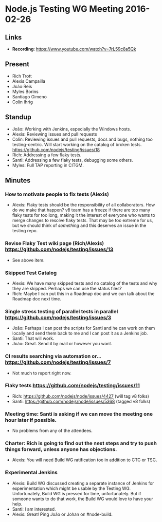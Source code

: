 # Node.js Testing WG Meeting 2016-02-26

## Links

* **Recording**: https://www.youtube.com/watch?v=7rL59c8a5Qk

## Present

* Rich Trott
* Alexis Campailla
* João Reis
* Myles Borins
* Santiago Gimeno
* Colin Ihrig

## Standup

* João: Working with Jenkins, especially the Windows hosts.
* Alexis: Reviewing issues and pull requests 
* Colin: Reviewing issues and pull requests, docs and bugs, nothing too testing-centric. Will start working on the catalog of broken tests. https://github.com/nodejs/testing/issues/18
* Rich: Addressing a few flaky tests.
* Santi: Addressing a few flaky tests, debugging some others.
* Myles: Full TAP reporting in CITGM.

## Minutes

### How to motivate people to fix tests (Alexis)

* Alexis: Flaky tests should be the responsibility of all collaborators. How do we make that happen? v8 team has a freeze if there are too many flaky tests for too long, making it the interest of everyone who wants to merge changes to resolve flaky tests. That may be too extreme for us, but we should think of *something* and this deserves an issue in the testing repo.

### Revise Flaky Test wiki page (Rich/Alexis) https://github.com/nodejs/testing/issues/13

* See above item.

### Skipped Test Catalog

* Alexis: We have many skipped tests and no catalog of the tests and why they are skipped. Perhaps we can use the status files?
* Rich: Maybe I can put this in a Roadmap doc and we can talk about the Roadmap doc next time.

### Single stress testing of parallel tests in parallel https://github.com/nodejs/testing/issues/3

* João: Perhaps I can post the scripts for Santi and he can work on them locally and send them back to me and I can post it as a Jenkins job.
* Santi: That will work.
* João: Great. Send it by mail or however you want.

### CI results searching via automation or... https://github.com/nodejs/testing/issues/7

* Not much to report right now.

### Flaky tests https://github.com/nodejs/testing/issues/11

* Rich: https://github.com/nodejs/node/issues/4427 (will tag v8 folks)
* Santi: https://github.com/nodejs/node/issues/5368 (tagged v8 folks)

### Meeting time: Santi is asking if we can move the meeting one hour later if possible.

* No problems from any of the attendees.

### Charter: Rich is going to find out the next steps and try to push things forward, unless anyone has objections.

* Alexis: You will need Build WG ratification too in addition to CTC or TSC.

### Experimental Jenkins

* Alexis: Build WG discussed creating a separate instance of Jenkins for experimentation which might be usable by the Testing WG. Unfortunately, Build WG is pressed for time, unfortunately. But if someone wants to do that work, the Build WG would love to have your help.
* Santi: I am interested.
* Alexis: Great! Ping João or Johan on #node-build.

